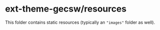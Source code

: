 # ext-theme-gecsw/resources

This folder contains static resources (typically an `"images"` folder as well).
